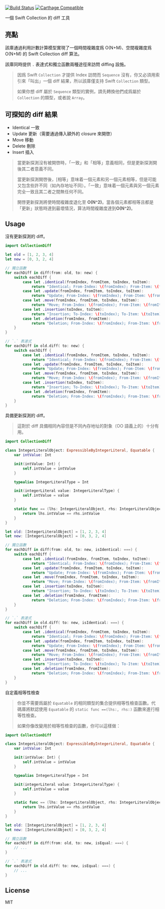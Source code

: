[![Build Status](https://travis-ci.com/WeZZard/CollectionDiff.svg?branch=master)](https://travis-ci.com/WeZZard/CollectionDiff)
[![Carthage Compatible](https://img.shields.io/badge/Carthage-compatible-4BC51D.svg?style=flat)](https://github.com/Carthage/Carthage)

一個 Swift Collection 的 diff 工具

## 亮點

該庫通過利用計數計算模型實現了一個時間複雜度爲 O(N+M)、空間複雜度爲 O(N+M) 的 Swift Collection diff 算法。

該庫同時提供 `.` 表達式和獨立函數兩種途徑來訪問 diffing 設施。

> 因爲 Swift `Collection` 才提供 Index 訪問而 `Sequence` 沒有，你又必須用索引來「叫出」一個 diff 結果，所以該庫僅支持 Swift `Collection` 類型。
>
> 如果你想 diff 屬於 `Sequence` 類型的實例，請先轉換他們成爲屬於 `Collection` 的類型，或者說 `Array`。

## 可探知的 diff 結果

- Identical 一致
- Update 更新（需要通過傳入額外的 closure 來開啓）
- Move 移動
- Delete 刪除
- Insert 插入

> 當更新探測沒有被開啓時，「一致」和「相等」意義相同，但是更新探測開後其二者意義不同。
>
> 當更新探測開啓後，[相等」意味着一個元素和另一個元素相等，但是可能又包含些許不同（如內存地址不同）。「一致」意味着一個元素與另一個元素完全一致且其二者之間無任何不同。
>
> 開啓更新探測將使時間複雜度退化至 **O(N^2)**。當各個元素都相等且都是「更新」狀態時達到最壞情況，算法時間複雜度達到**O(N^2)**。

## Usage

沒有更新探測的 diff。

```swift
import CollectionDiff

let old = [1, 2, 3, 4]
let new = [0, 3, 2, 4]

// 獨立函數
for eachDiff in diff(from: old, to: new) {
	switch eachDiff {
        case let .identical(fromIndex, fromItem, toIndex, toItem):
            return "Identical; From-Index: \(fromIndex); From-Item: \(fromItem); To-Index: \(toIndex); To-Item: \(toItem)"
        case let .update(fromIndex, fromItem, toIndex, toItem):
            return "Update; From-Index: \(fromIndex); From-Item: \(fromItem); To-Index: \(toIndex); To-Item: \(toItem)"
        case let .move(fromIndex, fromItem, toIndex, toItem):
            return "Move; From-Index: \(fromIndex); From-Item: \(fromItem); To-Index: \(toIndex); To-Item: \(toItem)"
        case let .insertion(toIndex, toItem):
            return "Insertion; To-Index: \(toIndex); To-Item: \(toItem)"
        case let .deletion(fromIndex, fromItem):
            return "Deletion; From-Index: \(fromIndex); From-Item: \(fromItem)"
	}
}

// `.` 表達式
for eachDiff in old.diff( to: new) {
	switch eachDiff {
        case let .identical(fromIndex, fromItem, toIndex, toItem):
            return "Identical; From-Index: \(fromIndex); From-Item: \(fromItem); To-Index: \(toIndex); To-Item: \(toItem)"
        case let .update(fromIndex, fromItem, toIndex, toItem):
            return "Update; From-Index: \(fromIndex); From-Item: \(fromItem); To-Index: \(toIndex); To-Item: \(toItem)"
        case let .move(fromIndex, fromItem, toIndex, toItem):
            return "Move; From-Index: \(fromIndex); From-Item: \(fromItem); To-Index: \(toIndex); To-Item: \(toItem)"
        case let .insertion(toIndex, toItem):
            return "Insertion; To-Index: \(toIndex); To-Item: \(toItem)"
        case let .deletion(fromIndex, fromItem):
            return "Deletion; From-Index: \(fromIndex); From-Item: \(fromItem)"
	}
}
```

具備更新探測的 diff。

> 這對於 diff 具備相同內容但是不同內存地址的對象（OO 語義上的）十分有用。

```swift
import CollectionDiff

class IntegerLiteralObject: ExpressibleByIntegerLiteral, Equatable {
	var intValue: Int

	init(intValue: Int) {
		self.intValue = intValue
	}

	typealias IntegerLiteralType = Int

	init(integerLiteral value: IntegerLiteralType) {
		self.intValue = value
	}

	static func == (lhs: IntegerLiteralObject, rhs: IntegerLiteralObject) -> Bool {
		return lhs.intValue == rhs.intValue
	}
}

let old: [IntegerLiteralObject] = [1, 2, 3, 4]
let new: [IntegerLiteralObject] = [0, 3, 2, 4]

// 獨立函數
for eachDiff in diff(from: old, to: new, isIdentical: ===) {
	switch eachDiff {
        case let .identical(fromIndex, fromItem, toIndex, toItem):
            return "Identical; From-Index: \(fromIndex); From-Item: \(fromItem); To-Index: \(toIndex); To-Item: \(toItem)"
        case let .update(fromIndex, fromItem, toIndex, toItem):
            return "Update; From-Index: \(fromIndex); From-Item: \(fromItem); To-Index: \(toIndex); To-Item: \(toItem)"
        case let .move(fromIndex, fromItem, toIndex, toItem):
            return "Move; From-Index: \(fromIndex); From-Item: \(fromItem); To-Index: \(toIndex); To-Item: \(toItem)"
        case let .insertion(toIndex, toItem):
            return "Insertion; To-Index: \(toIndex); To-Item: \(toItem)"
        case let .deletion(fromIndex, fromItem):
            return "Deletion; From-Index: \(fromIndex); From-Item: \(fromItem)"
	}
}

// `.` 表達式
for eachDiff in old.diff( to: new, isIdentical: ===) {
	switch eachDiff {
        case let .identical(fromIndex, fromItem, toIndex, toItem):
            return "Identical; From-Index: \(fromIndex); From-Item: \(fromItem); To-Index: \(toIndex); To-Item: \(toItem)"
        case let .update(fromIndex, fromItem, toIndex, toItem):
            return "Update; From-Index: \(fromIndex); From-Item: \(fromItem); To-Index: \(toIndex); To-Item: \(toItem)"
        case let .move(fromIndex, fromItem, toIndex, toItem):
            return "Move; From-Index: \(fromIndex); From-Item: \(fromItem); To-Index: \(toIndex); To-Item: \(toItem)"
        case let .insertion(toIndex, toItem):
            return "Insertion; To-Index: \(toIndex); To-Item: \(toItem)"
        case let .deletion(fromIndex, fromItem):
            return "Deletion; From-Index: \(fromIndex); From-Item: \(fromItem)"
	}
}
```

自定義相等性檢查

> 你並不需要爲屬於 `Equatable` 的相同類型的集合提供相等性檢查函數。代碼庫將默認使用 `Equatable` 的 `static func ==(lhs:, rhs:)` 函數來進行相等性檢查。
>
> 如果你像改變用於相等性檢查的函數，你可以這樣做：


```swift
import CollectionDiff

class IntegerLiteralObject: ExpressibleByIntegerLiteral, Equatable {
	var intValue: Int

	init(intValue: Int) {
		self.intValue = intValue
	}

	typealias IntegerLiteralType = Int

	init(integerLiteral value: IntegerLiteralType) {
		self.intValue = value
	}

	static func == (lhs: IntegerLiteralObject, rhs: IntegerLiteralObject) -> Bool {
		return lhs.intValue == rhs.intValue
	}
}

let old: [IntegerLiteralObject] = [1, 2, 3, 4]
let new: [IntegerLiteralObject] = [0, 3, 2, 4]

// 獨立函數
for eachDiff in diff(from: old, to: new, isEqual: ===) {
	// ...
}

// `.` 表達式
for eachDiff in old.diff( to: new, isEqual: ===) {
	// ...
}
```

## License

MIT